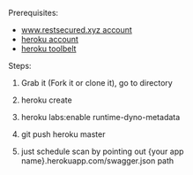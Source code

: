 Prerequisites:

- [www.restsecured.xyz account](www.restsecured.xyz)
- [heroku account](https://heroku.com/)
- [heroku toolbelt](https://toolbelt.heroku.com/)

Steps:

1. Grab it (Fork it or clone it), go to directory

2. heroku create

3. heroku labs:enable runtime-dyno-metadata

4. git push heroku master

5. just schedule scan by pointing out {your app name}.herokuapp.com/swagger.json path
